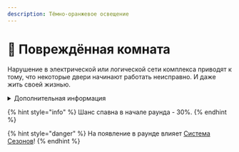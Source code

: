 ```yaml
---
description: Тёмно-оранжевое освещение
---
```


# 🛑 Повреждённая комната

Нарушение в электрической или логической сети комплекса приводят к тому, что некоторые двери начинают работать неисправно. И даже жить своей жизнью.

<details>

<summary>Дополнительная информация</summary>

* Использование SCP-2176 в такой комнате починит её... Правда, из строя выйдет другая комната.

</details>

{% hint style="info" %}
Шанс спавна в начале раунда - 30%.
{% endhint %}

{% hint style="danger" %}
На появление в раунде влияет [Система Сезонов](../server-systems/seasons-system/)!
{% endhint %}
